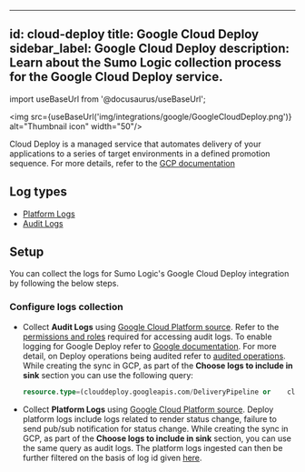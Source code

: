 
---
id: cloud-deploy
title: Google Cloud Deploy
sidebar_label: Google Cloud Deploy
description: Learn about the Sumo Logic collection process for the Google Cloud Deploy service.
---

import useBaseUrl from '@docusaurus/useBaseUrl';

<img src={useBaseUrl('img/integrations/google/GoogleCloudDeploy.png')} alt="Thumbnail icon" width="50"/>

Cloud Deploy is a managed service that automates delivery of your applications to a series of target environments in a defined promotion sequence. For more details, refer to the [GCP documentation](https://cloud.google.com/deploy/docs/overview)

## Log types

* [Platform Logs](https://docs.aws.amazon.com/appflow/latest/userguide/monitoring-cloudwatch.html)
* [Audit Logs](https://docs.aws.amazon.com/appflow/latest/userguide/appflow-cloudtrail-logs.html)

## Setup

You can collect the logs for Sumo Logic's Google Cloud Deploy integration by following the below steps.

### Configure logs collection

* Collect **Audit Logs** using [Google Cloud Platform source](/docs/send-data/hosted-collectors/google-source/google-cloud-platform-source). Refer to the [permissions and roles](https://cloud.google.com/deploy/docs/audit-logs#access) required for accessing audit logs. To enable logging for Google Deploy refer to [Google documentation](https://cloud.google.com/deploy/docs/audit-logs#enable). For more detail, on Deploy operations being audited refer to [audited operations](https://cloud.google.com/deploy/docs/audit-logs#audited_operations). While creating the sync in GCP, as part of the **Choose logs to include in sink** section you can use the following query:
   ```sql
   resource.type=(clouddeploy.googleapis.com/DeliveryPipeline or 	clouddeploy.googleapis.com/Target)
   ```

* Collect **Platform Logs** using [Google Cloud Platform source](/docs/send-data/hosted-collectors/google-source/google-cloud-platform-source). Deploy platform logs include logs related to render status change, failure to send pub/sub notification for status change. While creating the sync in GCP, as part of the **Choose logs to include in sink** section, you can use the same query as audit logs. The platform logs ingested can then be further filtered on the basis of log id given [here](https://cloud.google.com/logging/docs/api/platform-logs#cloud_deploy).